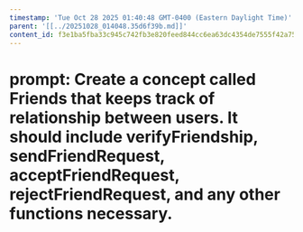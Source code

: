 ```yaml
---
timestamp: 'Tue Oct 28 2025 01:40:48 GMT-0400 (Eastern Daylight Time)'
parent: '[[../20251028_014048.35d6f39b.md]]'
content_id: f3e1ba5fba33c945c742fb3e820feed844cc6ea63dc4354de7555f42a7597d76
---
```


# prompt: Create a concept called Friends that keeps track of relationship between users. It should include verifyFriendship, sendFriendRequest, acceptFriendRequest, rejectFriendRequest, and any other functions necessary.
